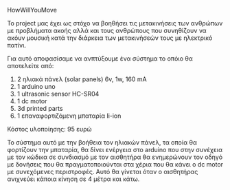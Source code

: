 HowWillYouMove

Το project μας έχει ως στόχο να βοηθήσει τις μετακινήσεις των ανθρώπων με προβλήματα ακοής αλλά και τους ανθρώπους που συνηθίζουν να ακόυν μουσική κατά την διάρκεια των μετακινήσεών τους με ηλεκτρικό πατίνι.

Για αυτό αποφασίσαμε να ανπτύξουμε ένα σύστημα το οπόιο θα αποτελείτε από:
  1. 2 ηλιακά πάνελ (solar panels) 6v, 1w, 160 mA
  2. 1 arduino uno
  3. 1 ultrasonic sensor HC-SR04
  4. 1 dc motor
  5. 3d printed parts
  6. 1 επαναφορτιζόμενη μπαταρία li-ion
  
  Κόστος υλοποίησης: 95 ευρώ

Το σύστημα αυτό με την βοήθεια τον ηλιακών πάνελ, τα οποία θα φορτίζουν την μπαταρία, θα δίνει ενέργεια στο arduino που στην συνέχεια με τον κώδικα σε συνδιασμό με τον αισθητήρα θα ενημερώνουν τον οδηγό με δονήσεις που θα πραγματοποιούνται στα χέρια που θα κάνει ο dc motor με συνεχόμενες περιστροφές. Αυτό θα γίνεται όταν ο αισθητήρας ανιχνεύει κάποια κίνηση σε 4 μέτρα και κάτω.
